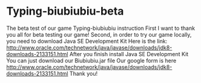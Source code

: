 # Typing-biubiubiu-beta
The beta test of our game Typing-biubiubiu instruction
First I want to thank you all for beta testing our game!
Second, in order to try our game locally, you need to download Java SE Development Kit
Here is the link:
http://www.oracle.com/technetwork/java/javase/downloads/jdk8-downloads-2133151.html
After you finish install Java SE Development Kit
You can just download our Biubiubiu.jar file
Our google form is here
http://www.oracle.com/technetwork/java/javase/downloads/jdk8-downloads-2133151.html
Thank you!
